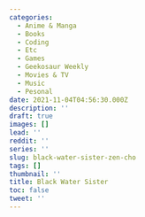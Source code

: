 ```yaml
---
categories:
  - Anime & Manga
  - Books
  - Coding
  - Etc
  - Games
  - Geekosaur Weekly
  - Movies & TV
  - Music
  - Pesonal
date: 2021-11-04T04:56:30.000Z
description: ''
draft: true
images: []
lead: ''
reddit: ''
series: ''
slug: black-water-sister-zen-cho
tags: []
thumbnail: ''
title: Black Water Sister
toc: false
tweet: ''
---
```

